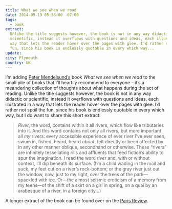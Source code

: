 ```yaml
---
title: What we see when we read
date: 2014-09-19 05:38:00 -07:00
tags:
  - book
extract:
  Unlike the title suggests however, the book is not in any way didactic or
  scientific, instead it overflows with questions and ideas, each illustrated in a
  way that lets the reader hover over the pages with glee. I’d rather not spoil the
  fun, since his book is endlessly quotable in every which way...
update:
city: Plymouth
country: UK
---
```


I’m adding [Peter Mendelsund’s](https://twitter.com/mendelsund) book _What we see when we read_ to the small pile of books that I’ll heartily recommend to everyone – it’s a meandering collection of thoughts about what happens during the act of reading. Unlike the title suggests however, the book is not in any way didactic or scientific, instead it overflows with questions and ideas, each illustrated in a way that lets the reader hover over the pages with glee. I’d rather not spoil the fun, since his book is endlessly quotable in every which way, but I do want to share this short extract:

> _River_, the word, contains within it all rivers, which flow like tributaries into it. And this word contains not only all rivers, but more important all _my_ rivers: every accessible experience of ever river I’ve ever seen, swum in, fished, heard, heard _about_, felt directly or been affected by in any other manner oblique, secondhand or otherwise. These “rivers” are infinitely tessellating rills and affluents that feed fiction’s ability to spur the imagination. I read the word _river_ and, with or without context, I’ll dip beneath its surface. (I’m a child wading in the moil and suck, my feet cut on a river’s rock-bottom; or the gray river just out the window, now, just to my right, over the trees of the park—spackled with ice. Or—the almost seismic eroticism of a memory from my teens—of the shift of a skirt on a girl in spring, on a quai by an arabesque of a river, in a foreign city...)

A longer extract of the book can be found over on the [Paris Review](http://www.theparisreview.org/blog/2014/08/14/what-we-see-when-we-read/).
